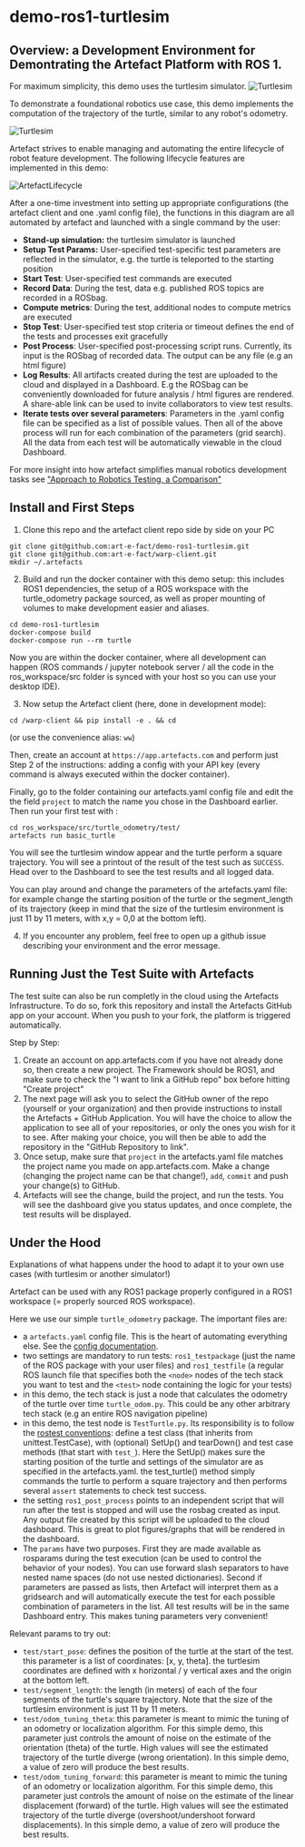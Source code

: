 # demo-ros1-turtlesim
## Overview: a Development Environment for Demontrating the Artefact Platform with ROS 1.

For maximum simplicity, this demo uses the turtlesim simulator.
![Turtlesim](./images/Turtlesim.png)

To demonstrate a foundational robotics use case, this demo implements the computation of the trajectory of the turtle, similar to any robot's odometry.

![Turtlesim](./images/TurtleTrajectory.png)

Artefact strives to enable managing and automating the entire lifecycle of robot feature development. The following lifecycle features are implemented in this demo:

![ArtefactLifecycle](./images/LifecycleDiagram.svg)

After a one-time investment into setting up appropriate configurations (the artefact client and one .yaml config file), the functions in this diagram are all automated by artefact and launched with a single command by the user:
- **Stand-up simulation:** the turtlesim simulator is launched
- **Setup Test Params:** User-specified test-specific test parameters are reflected in the simulator, e.g. the turtle is teleported to the starting position
- **Start Test**: User-specified test commands are executed
- **Record Data**: During the test, data e.g. published ROS topics are recorded in a ROSbag.
- **Compute metrics**: During the test, additional nodes to compute metrics are executed
- **Stop Test**: User-specified test stop criteria or timeout defines the end of the tests and processes exit gracefully
- **Post Process**: User-specified post-processing script runs. Currently, its input is the ROSbag of recorded data. The output can be any file (e.g an html figure)
- **Log Results**: All artifacts created during the test are uploaded to the cloud and displayed in a Dashboard. E.g the ROSbag can be conveniently downloaded for future analysis / html figures are rendered. A share-able link can be used to invite collaborators to view test results.
- **Iterate tests over several parameters**: Parameters in the .yaml config file can be specified as a list of possible values. Then all of the above process will run for each combination of the parameters (grid search). All the data from each test will be automatically viewable in the cloud Dashboard.

For more insight into how artefact simplifies manual robotics development tasks see ["Approach to Robotics Testing, a Comparison"](README_comparison.md)



## Install and First Steps
1. Clone this repo and the artefact client repo side by side on your PC
```
git clone git@github.com:art-e-fact/demo-ros1-turtlesim.git
git clone git@github.com:art-e-fact/warp-client.git
mkdir ~/.artefacts
```
2. Build and run the docker container with this demo setup: this includes ROS1 dependencies, the setup of a ROS workspace with the turtle_odometry package sourced, as well as proper mounting of volumes to make development easier and aliases.
```
cd demo-ros1-turtlesim
docker-compose build
docker-compose run --rm turtle
```
Now you are within the docker container, where all development can happen (ROS commands / jupyter notebook server / all the code in the ros_workspace/src folder is synced with your host so you can use your desktop IDE).

3. Now setup the Artefact client (here, done in development mode):
```
cd /warp-client && pip install -e . && cd
```
(or use the convenience alias: `ww`)

Then, create an account at `https://app.artefacts.com` and perform just Step 2 of the instructions: adding a config with your API key (every command is always executed within the docker container).

Finally, go to the folder containing our artefacts.yaml config file and edit the the field `project` to match the name you chose in the Dashboard earlier. Then run your first test with :
```
cd ros_workspace/src/turtle_odometry/test/
artefacts run basic_turtle
```

You will see the turtlesim window appear and the turtle perform a square trajectory. You will see a printout of the result of the test such as `SUCCESS`. Head over to the Dashboard to see the test results and all logged data.

You can play around and change the parameters of the artefacts.yaml file: for example change the starting position of the turtle or the segment_length of its trajectory (keep in mind that the size of the turtlesim environment is just 11 by 11 meters, with x,y = 0,0 at the bottom left).

4. If you encounter any problem, feel free to open up a github issue describing your environment and the error message.

## Running Just the Test Suite with Artefacts

The test suite can also be run completly in the cloud using the Artefacts Infrastructure. To do so, fork this repository and install the Artefacts GitHub app on your account. When you push to your fork, the platform is triggered automatically.

Step by Step:

1. Create an account on app.artefacts.com if you have not already done so, then create a new project. The Framework should be ROS1, and make sure to check the "I want to link a GitHub repo" box before hitting "Create project"
2. The next page will ask you to select the GitHub owner of the repo (yourself or your organization) and then provide instructions to install the Artefacts + GitHub Application. You will have the choice to allow the application to see all of your repositories, or only the ones you wish for it to see. After making your choice, you will then be able to add the repository in the "GitHub Repository to link".
3. Once setup, make sure that `project` in the artefacts.yaml file matches the project name you made on app.artefacts.com. Make a change (changing the project name can be that change!), `add`, `commit` and push your change(s) to GitHub.
4. Artefacts will see the change, build the project, and run the tests. You will see the dashboard give you status updates, and once complete, the test results will be displayed. 

## Under the Hood
Explanations of what happens under the hood to adapt it to your own use cases (with turtlesim or another simulator!)

Artefact can be used with any ROS1 package properly configured in a ROS1 workspace (= properly sourced ROS workspace).

Here we use our simple `turtle_odometry` package. The important files are:
- a `artefacts.yaml` config file. This is the heart of automating everything else. See the [config documentation](https://docs.artefacts.com/latest/configuration_syntax/).
- two settings are mandatory to run tests: `ros1_testpackage` (just the name of the ROS package with your user files) and `ros1_testfile` (a regular ROS launch file that specifies both the `<node>` nodes of the tech stack you want to test and the `<test>` node containing the logic for your tests)
- in this demo, the tech stack is just a node that calculates the odometry of the turtle over time `turtle_odom.py`. This could be any other arbitrary tech stack (e.g an entire ROS navigation pipeline)
- in this demo, the test node is `TestTurtle.py`. Its responsibility is to follow the [rostest conventions](http://wiki.ros.org/rostest): define a test class (that inherits from unittest.TestCase), with (optional) SetUp() and tearDown() and test case methods (that start with `test_`). Here the SetUp() makes sure the starting position of the turtle and settings of the simulator are as specified in the artefacts.yaml. the test_turtle() method simply commands the turtle to perform a square trajectory and then performs several `assert` statements to check test success.
- the setting `ros1_post_process` points to an independent script that will run after the test is stopped and will use the rosbag created as input. Any output file created by this script will be uploaded to the cloud dashboard. This is great to plot figures/graphs that will be rendered in the dashboard.
- The `params` have two purposes. First they are made available as rosparams during the test execution (can be used to control the behavior of your nodes). You can use forward slash separators to have nested name spaces (do not use nested dictionaries). Second if parameters are passed as lists, then Artefact will interpret them as a gridsearch and will automatically execute the test for each possible combination of parameters in the list. All test results will be in the same Dashboard entry. This makes tuning parameters very convenient!


Relevant params to try out:
- `test/start_pose`: defines the position of the turtle at the start of the test. this parameter is a list of coordinates: [x, y, theta]. the turtlesim coordinates are defined with x horizontal / y vertical axes and the origin at the bottom left.
- `test/segment_length`: the length (in meters) of each of the four segments of the turtle's square trajectory. Note that the size of the turtlesim environment is just 11 by 11 meters.
- `test/odom_tuning_theta`: this parameter is meant to mimic the tuning of an odometry or localization algorithm. For this simple demo, this parameter just controls the amount of noise on the estimate of the orientation (theta) of the turtle. High values will see the estimated trajectory of the turtle diverge (wrong orientation). In this simple demo, a value of zero will produce the best results.
- `test/odom_tuning_forward`: this parameter is meant to mimic the tuning of an odometry or localization algorithm. For this simple demo, this parameter just controls the amount of noise on the estimate of the linear displacement (forward) of the turtle. High values will see the estimated trajectory of the turtle diverge (overshoot/undershoot forward displacements). In this simple demo, a value of zero will produce the best results.
